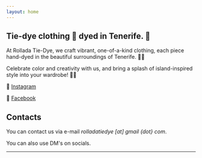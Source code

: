 ```yaml
---
layout: home
---
```


## Tie-dye clothing 📍 dyed in Tenerife. 🌈

At Rollada Tie-Dye, we craft vibrant, one-of-a-kind clothing, each piece hand-dyed in the beautiful surroundings of Tenerife. 🌴✨ 

Celebrate color and creativity with us, and bring a splash of island-inspired style into your wardrobe! 🌈👕

🔗 [Instagram](https://www.instagram.com/rollada_tie_dye/)

🔗 [Facebook](https://www.facebook.com/rolladatiedye)

## Contacts

You can contact us via e-mail *rolladatiedye [at] gmail {dot} com*.

You can also use DM's on socials.

--- 